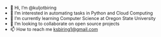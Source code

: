 - 👋 Hi, I’m @kuljotbiring
- 👀 I’m interested in automating tasks in Python and Cloud Computing
- 🌱 I’m currently learning Computer Science at Oregon State University
- 💞️ I’m looking to collaborate on open source projects
- 📫 How to reach me ksbiring1@gmail.com

<!---
kuljotbiring/kuljotbiring is a ✨ special ✨ repository because its `README.md` (this file) appears on your GitHub profile.
You can click the Preview link to take a look at your changes.
--->
